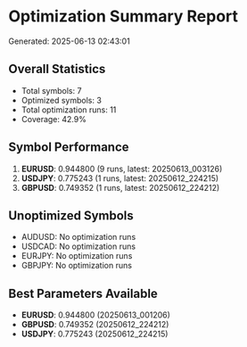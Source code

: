 # Optimization Summary Report
Generated: 2025-06-13 02:43:01

## Overall Statistics
- Total symbols: 7
- Optimized symbols: 3
- Total optimization runs: 11
- Coverage: 42.9%

## Symbol Performance
1. **EURUSD**: 0.944800 (9 runs, latest: 20250613_003126)
2. **USDJPY**: 0.775243 (1 runs, latest: 20250612_224215)
3. **GBPUSD**: 0.749352 (1 runs, latest: 20250612_224212)

## Unoptimized Symbols
- AUDUSD: No optimization runs
- USDCAD: No optimization runs
- EURJPY: No optimization runs
- GBPJPY: No optimization runs

## Best Parameters Available
- **EURUSD**: 0.944800 (20250613_001206)
- **GBPUSD**: 0.749352 (20250612_224212)
- **USDJPY**: 0.775243 (20250612_224215)